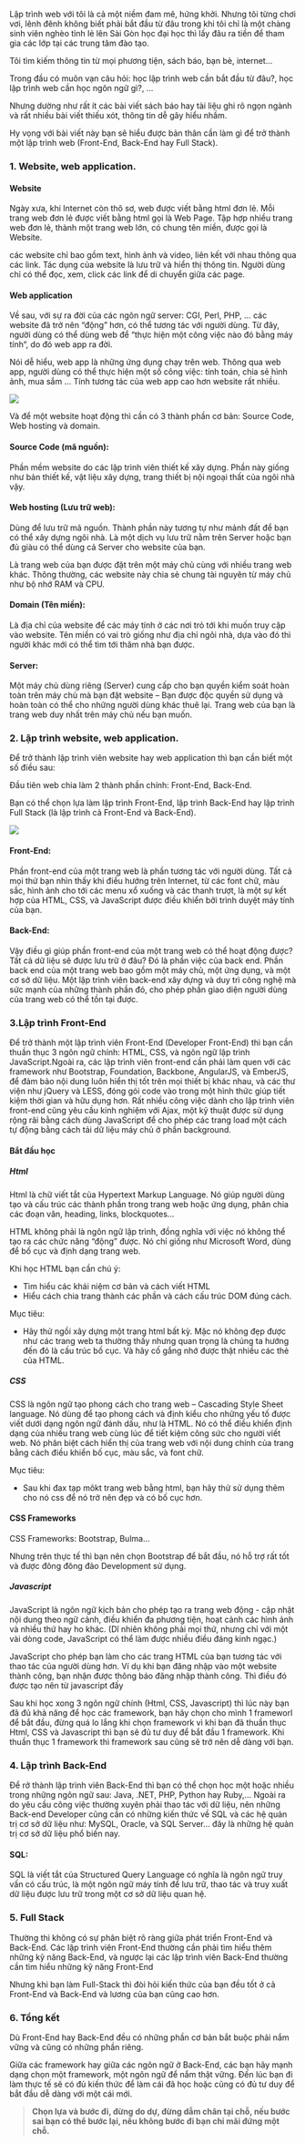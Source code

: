 Lập trình web với tôi là cả một niềm đam mê, hứng khởi. Nhưng tôi từng chơi vơi, lênh đênh không biết phải bắt đầu từ đâu trong khi tôi chỉ là một chàng sinh viên nghèo tỉnh lẻ lên Sài Gòn học đại học thì lấy đâu ra tiền để tham gia các lớp tại các trung tâm đào tạo.

Tôi tìm kiếm thông tin từ mọi phương tiện, sách báo, bạn bè, internet...

Trong đầu có muôn vạn câu hỏi: học lập trình web cần bắt đầu từ đâu?, học lập trình web cần học ngôn ngữ gì?, ...

Nhưng dường như rất ít các bài viết sách báo hay tài liệu ghi rõ ngọn ngành và rất nhiều bài viết thiếu xót, thông tin dễ gây hiểu nhầm.

Hy vọng với bài viết này bạn sẽ hiểu được bản thân cần làm gì để trở thành một lập trình web (Front-End, Back-End hay Full Stack).

### 1. Website, web application.
#### Website
Ngày xưa, khi Internet còn thô sơ, web được viết bằng html đơn lẻ. Mỗi trang web đơn lẻ được viết bằng html gọi là Web Page. Tập hợp nhiều trang web đơn lẻ, thành một trang web lớn, có chung tên miền, được gọi là Website.

các website chỉ bao gồm text, hình ảnh và video, liên kết với nhau thông qua các link. Tác dụng của website là lưu trữ và hiển thị thông tin. Người dùng chỉ có thể đọc, xem, click các link để di chuyển giữa các page.
#### Web application
Về sau, với sự ra đời của các ngôn ngữ server: CGI, Perl, PHP, … các website đã trở nên “động” hơn, có thể tương tác với người dùng. Từ đây, người dùng có thể dùng web để “thực hiện một công việc nào đó bằng máy tính“, do đó web app ra đời.

Nói dễ hiểu, web app là những ứng dụng chạy trên web. Thông qua web app, người dùng có thể thực hiện một số công việc: tính toán, chia sẻ hình ảnh, mua sắm … Tính tương tác của web app cao hơn website rất nhiều.

![](https://images.viblo.asia/a5d7c2a0-1c87-4f41-b950-6b4221001a08.png)

Và để một website hoạt động thì cần có 3 thành phần cơ bản: Source Code, Web hosting và domain.

#### Source Code (mã nguồn):
Phần mềm website do các lập trình viên thiết kế xây dựng. Phần này giống như bản thiết kế, vật liệu xây dựng, trang thiết bị nội ngoại thất của ngôi nhà vậy.
#### Web hosting (Lưu trữ web):
Dùng để lưu trữ mã nguồn. Thành phần này tương tự như mảnh đất để bạn có thể xây dựng ngôi nhà. Là một dịch vụ lưu trữ nằm trên Server hoặc bạn đủ giàu có thể dùng cả Server cho website của bạn.

Là trang web của bạn được đặt trên  một máy chủ cùng với nhiều trang web khác. Thông thường, các website này chia sẻ chung tài nguyên từ máy chủ như bộ nhớ RAM và CPU.
#### Domain (Tên miền):
Là địa chỉ của website để các máy tính ở các nơi trỏ tới khi muốn truy cập vào website. Tên miền có vai trò giống như địa chỉ ngôi nhà, dựa vào đó thì người khác mới có thể tìm tới thăm nhà bạn được.

#### Server:
Một máy chủ dùng riêng (Server) cung cấp cho bạn quyền kiểm soát hoàn toàn trên máy chủ mà bạn đặt website – Bạn được độc quyền sử dụng và hoàn toàn có thể cho những người dùng khác thuê lại. Trang web của bạn là trang web duy nhất trên máy chủ nếu bạn muốn.

### 2. Lập trình website, web application.
Để trở thành lập trình viên website hay web application thì bạn cần biết một số điều sau:

Đầu tiên web chia làm 2 thành phần chính: Front-End, Back-End.

Bạn có thể chọn lựa làm lập trình Front-End, lập trình Back-End hay lập trình Full Stack (là lập trình cả Front-End và Back-End).

![](https://images.viblo.asia/84088c08-d62b-4a72-99c8-0d3f72fb3bbb.jpg)

#### Front-End:
Phần front-end của một trang web là phần tương tác với người dùng. Tất cả mọi thứ bạn nhìn thấy khi điều hướng trên Internet, từ các font chữ, màu sắc, hình ảnh cho tới các menu xổ xuống và các thanh trượt, là một sự kết hợp của HTML, CSS, và JavaScript được điều khiển bởi trình duyệt máy tính của bạn.

#### Back-End:
Vậy điều gì giúp phần front-end của một trang web có thể hoạt động được? Tất cả dữ liệu sẽ được lưu trữ ở đâu? Đó là phần việc của back end. Phần back end của một trang web bao gồm một máy chủ, một ứng dụng, và một cơ sở dữ liệu. Một lập trình viên back-end xây dựng và duy trì công nghệ mà sức mạnh của những thành phần đó, cho phép phần giao diện người dùng của trang web có thể tồn tại được.

### 3.Lập trình Front-End
Để trở thành một lập trình viên Front-End (Developer Front-End) thì bạn cần thuần thục 3 ngôn ngữ chính: HTML, CSS, và ngôn ngữ lập trình JavaScript.Ngoài ra, các lập trình viên front-end cần phải làm quen với các framework như Bootstrap, Foundation, Backbone, AngularJS, và EmberJS, để đảm bảo nội dung luôn hiển thị tốt trên mọi thiết bị khác nhau, và các thư viện như jQuery và LESS, đóng gói code vào trong một hình thức giúp tiết kiệm thời gian và hữu dụng hơn. Rất nhiều công việc dành cho lập trình viên front-end cũng yêu cầu kinh nghiệm với Ajax, một kỹ thuật được sử dụng rộng rãi bằng cách dùng JavaScript để cho phép các trang load một cách tự động bằng cách tải dữ liệu máy chủ ở phần background.
#### Bắt đầu học
##### Html
Html là chữ viết tắt của Hypertext Markup Language. Nó giúp người dùng tạo và cấu trúc các thành phần trong trang web hoặc ứng dụng, phân chia các đoạn văn, heading, links, blockquotes...

HTML không phải là ngôn ngữ lập trình, đồng nghĩa với việc nó không thể tạo ra các chức năng “động” được. Nó chỉ giống như Microsoft Word, dùng để bố cục và định dạng trang web.

Khi học HTML bạn cần chú ý:

* Tìm hiểu các khái niệm cơ bản và cách viết HTML
* Hiểu cách chia trang thành các phần và cách cấu trúc DOM đúng cách.

Mục tiêu:

* Hãy thử ngồi xây dựng một trang html bất kỳ. Mặc nó không đẹp được như các trang web ta thường thấy nhưng quan trọng là chúng ta hướng đến đó là cấu trúc bố cục. Và hãy cố gắng nhớ được thật nhiều các thẻ của HTML.

##### CSS
CSS là ngôn ngữ tạo phong cách cho trang web – Cascading Style Sheet language. Nó dùng để tạo phong cách và định kiểu cho những yếu tố được viết dưới dạng ngôn ngữ đánh dấu, như là HTML. Nó có thể điều khiển định dạng của nhiều trang web cùng lúc để tiết kiệm công sức cho người viết web. Nó phân biệt cách hiển thị của trang web với nội dung chính của trang bằng cách điều khiển bố cục, màu sắc, và font chữ.

Mục tiêu:
* Sau khi đax tạp môkt trang web bằng html, bạn hãy thử sử dụng thêm cho nó css để nó trở nên đẹp và có bố cục hơn.

#### CSS Frameworks

CSS Frameworks: Bootstrap, Bulma...

Nhưng trên thực tế thì bạn nên chọn Bootstrap để bắt đầu, nó hỗ trợ rất tốt và được đông đông đảo Development sử dụng.

##### Javascript
JavaScript là ngôn ngữ kịch bản cho phép tạo ra trang web động - cập nhật nội dung theo ngữ cảnh, điều khiển đa phương tiện, hoạt cảnh các hình ảnh và nhiều thứ hay ho khác. (Dĩ nhiên không phải mọi thứ, nhưng chỉ với một vài dòng code, JavaScript có thể làm được nhiều điều đáng kinh ngạc.)

JavaScript cho phép bạn làm cho các trang HTML của bạn tương tác với thao tác của người dùng hơn. Ví dụ khi bạn đăng nhập vào một website thành công, bạn nhận được thông báo đăng nhập thành công. Thì điều đó được tạo nên từ javascript đấy

Sau khi học xong 3 ngôn ngữ chính (Html, CSS, Javascript) thì lúc này bạn đã đủ khả năng để học các framework, bạn hãy chọn cho mình 1 frameworl để bắt đầu, đừng quá lo lắng khi chọn framework vì khi bạn đã thuần thục Html, CSS và Javascript thì bạn sẽ đủ tư duy để bắt đầu 1 framework. Khi thuần thục 1 framework thì framework sau cũng sẽ trở nên dễ dàng với bạn.

### 4. Lập trình Back-End
Để rở thành lập trình viên Back-End thì bạn có thể chọn học một hoặc nhiều trong những ngôn ngữ sau: Java, .NET, PHP, Python hay Ruby,… Ngoài ra do yêu cầu công việc thường xuyên phải thao tác với dữ liệu, nên những Back-end Developer cũng cần có những kiến thức về SQL và các hệ quản trị cơ sở dữ liệu như: MySQL, Oracle, và SQL Server… đây là những hệ quản trị cơ sở dữ liệu phổ biến nay.

#### SQL:
SQL là viết tắt của Structured Query Language có nghĩa là ngôn ngữ truy vấn có cấu trúc, là một ngôn ngữ máy tính để lưu trữ, thao tác và truy xuất dữ liệu được lưu trữ trong một cơ sở dữ liệu quan hệ.

### 5. Full Stack
Thường thì không có sự phân biệt rõ ràng giữa phát triển Front-End và Back-End. Các lập trình viên Front-End thường cần phải tìm hiểu thêm những kỹ năng Back-End, và ngược lại các lập trình viên Back-End thường cần tìm hiểu những kỹ năng Front-End

Nhưng khi bạn làm Full-Stack thì đòi hỏi kiến thức của bạn đều tốt ở cả Front-End và Back-End và lương của bạn cũng cao hơn.

### 6. Tổng kết
Dù Front-End hay Back-End đều có những phần cơ bản bắt buộc phải nắm vững và cũng có những phần riêng.

Giữa các framework hay giữa các ngôn ngữ ở Back-End, các bạn hãy mạnh dạng chọn một framework, một ngôn ngữ để nắm thật vững. Đến lúc bạn đi làm thực tế sẽ có đủ kiến thức để làm cái đã học hoặc cũng có đủ tư duy để bắt đầu dễ dàng với một cái mới.

> **Chọn lựa và bước đi, đừng do dự, đừng dẫm chân tại chỗ, nếu bước sai bạn có thể bước lại, nếu không bước đi bạn chỉ mãi đứng một chỗ.**